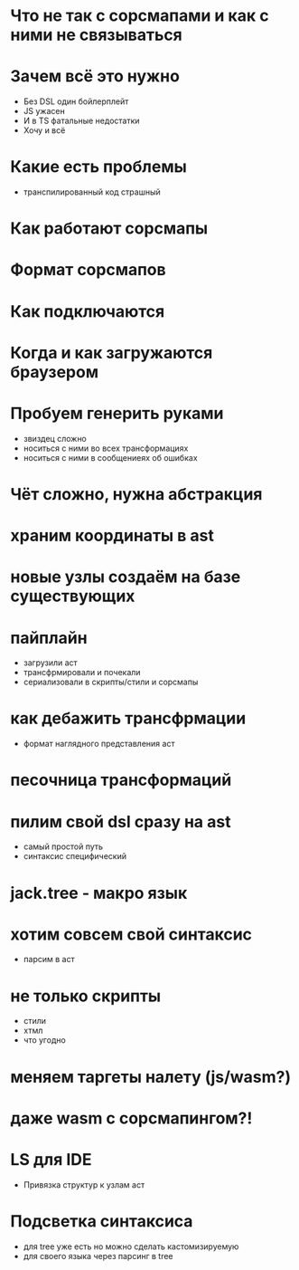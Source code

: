 # Что не так с сорсмапами и как с ними не связываться

# Зачем всё это нужно

- Без DSL один бойлерплейт
- JS ужасен
- И в TS фатальные недостатки
- Хочу и всё

# Какие есть проблемы

- транспилированный код страшный

# Как работают сорсмапы

# Формат сорсмапов

# Как подключаются

# Когда и как загружаются браузером

# Пробуем генерить руками

- звиздец сложно
- носиться с ними во всех трансформациях
- носиться с ними в сообщениеях об ошибках

# Чёт сложно, нужна абстракция

# храним координаты в ast

# новые узлы создаём на базе существующих

# пайплайн

- загрузили аст
- трансфрмировали и почекали
- сериализовали в скрипты/стили и сорсмапы

# как дебажить трансфрмации

- формат наглядного представления аст

# песочница трансформаций

# пилим свой dsl сразу на ast

- самый простой путь
- синтаксис специфический

# jack.tree - макро язык

# хотим совсем свой синтаксис

- парсим в аст

# не только скрипты

- стили
- хтмл
- что угодно

# меняем таргеты налету (js/wasm?)

# даже wasm с сорсмапингом?!

# LS для IDE

- Привязка структур к узлам аст

# Подсветка синтаксиса

- для tree уже есть но можно сделать кастомизируемую
- для своего языка через парсинг в tree

